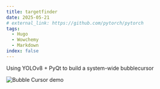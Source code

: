 ```yaml
---
title: targetfinder
date: 2025-05-21
# external_link: https://github.com/pytorch/pytorch
tags:
  - Hugo
  - Wowchemy
  - Markdown
index: false
---
```


Using YOLOv8 + PyQt to build a system-wide bubblecursor

![Bubble Cursor demo](bubble_cursor.gif)

<!--more-->
